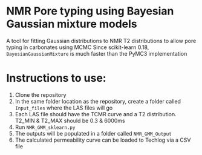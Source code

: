 # NMR Pore typing using Bayesian Gaussian mixture models
A tool for fitting Gaussian distributions to NMR T2 distributions to allow pore typing in carbonates using MCMC
Since scikit-learn 0.18, `BayesianGaussianMixture` is much faster than the PyMC3 implementation

# Instructions to use:
1. Clone the repository
2. In the same folder location as the repository, create a folder called `Input_files` where the LAS files will go
3. Each LAS file should have the TCMR curve and a T2 distribution. T2_MIN & T2_MAX should be 0.3 & 6000ms
4. Run `NMR_GMM_sklearn.py`
5. The outputs will be populated in a folder called `NMR_GMM_Output`
6. The calculated permeability curve can be loaded to Techlog via a CSV file